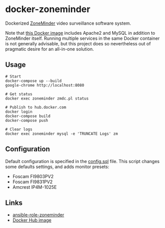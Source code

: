 # docker-zoneminder

Dockerized [ZoneMinder](https://github.com/ZoneMinder/ZoneMinder) video surveillance software system.

Note that [this Docker image](https://hub.docker.com/r/andornaut/zoneminder/) includes Apache2 and MySQL in addition
to ZoneMinder itself. Running multiple services in the same Docker container is not generally advisable, but this
project does so nevertheless out of pragmatic desire for an all-in-one solution.

## Usage

```
# Start
docker-compose up --build
google-chrome http://localhost:8080

# Get status
docker exec zoneminder zmdc.pl status

# Publish to hub.docker.com
docker login
docker-compose build
docker-compose push

# Clear logs
docker exec zoneminder mysql -e 'TRUNCATE Logs' zm
```

## Configuration

Default configuration is specified in the [config.sql](./config.sql) file. This script changes some defaults settings,
and adds monitor presets:

- Foscam FI9803PV2
- Foscam FI9831PV2
- Amcrest IP4M-1025E

## Links

- [ansible-role-zoneminder](https://github.com/andornaut/ansible-role-zoneminder)
- [Docker Hub image](https://hub.docker.com/r/andornaut/zoneminder/)
